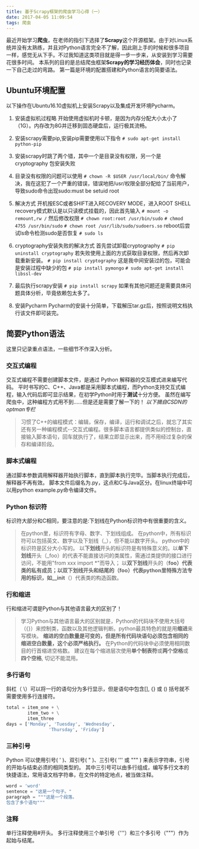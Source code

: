 ```yaml
---
title: 基于Scrapy框架的爬虫学习心得（一）
date: 2017-04-05 11:09:54
tags: 爬虫
---
```

最近开始学习**爬虫**，在老师的指引下选择了**Scrapy**这个开源框架。由于对Linux系统并没有太熟练，并且对Python语言完全不了解，因此刚上手的时候和很多项目一样，感觉无从下手。不过我知道这类项目就是得一步一步来，从安装到学习需要花很多时间。
本系列的目的是总结爬虫框架**Scrapy的学习经历体会**，同时也记录一下自己走过的弯路。
第一篇是环境的配置搭建和Python语言的简要语法。
<!-- more -->

## Ubuntu环境配置
以下操作在Ubuntu16.10虚拟机上安装Scrapy以及集成开发环境Pycharm。

1. 安装虚拟机过程略
开始使用虚拟机时卡顿，是因为内存分配大小太小了（1G）。内存改为8G并迁移到固态硬盘后，运行极其流畅。

2. 安装scrapy需要pip,安装pip需要使用以下指令
`# sudo apt-get install python-pip`

3. 安装scrapy时跳了两个错，其中一个是目录没有权限，另一个是cryptography 包安装失败

4. 目录没有权限的问题可以使用
`# chown -R $USER /usr/local/bin/`
命令解决，我在这犯了一个严重的错误，错误地把/usr/权限全部分配给了当前用户，导致sudo命令出现sudo:must be setuid root

5. 解决方式
开机按ESC或者SHIFT进入RECOVERY MODE，进入ROOT SHELL
recovery模式默认是以只读模式挂载的，因此首先输入
`# mount -o remount,rw /`
然后修改权限
`# chown root:root /usr/bin/sudo`
`# chmod 4755 /usr/bin/sudo`
`# chown root /usr/lib/sudo/sudoers.so`
reboot后尝试ls命令检测sudo是否恢复
`# sudo ls`

6. cryptography安装失败的解决方式
首先尝试卸载cryptography
`# pip uninstall cryptography`
若失败使用上面的方式获取目录权限，然后再次卸载重新安装。
`# pip install cryptography`
这是我中间安装过的包，可能会是安装过程中缺少的包
`# pip install pymongo`
`# sudo apt-get install libssl-dev`

7. 最后执行scrapy安装
`# pip install scrapy`
如果有其他问题还是需要具体问题具体分析，毕竟依赖包太多了。

8. 安装Pycharm
Pycharm的安装十分简单，下载解压tar.gz后，按照说明文档执行该文件即可装完。

## 简要Python语法
这里只记录重点语法，一些细节不作深入分析。

### 交互式编程
交互式编程不需要创建脚本文件，是通过 Python 解释器的交互模式进来编写代码。
平时书写的C、C++、Java都是采用脚本式编程，而Python支持交互式编程，输入代码后即可显示结果，在初学Python时用于**测试**十分方便。
虽然在编写爬虫中，这种编程方式用不到……但是还是需要了解一下的！
*以下摘自CSDN的optman专栏*
> 习惯了C++的编程模式：编辑，保存，编译，运行和调试之后，就忘了其实还有另一种编程模式--交互式编程。很多脚本语言都提供类似的控制台，直接输入脚本语句，回车就执行了，结果立即显示出来，而不用经过复杂的保存和编译阶段。

### 脚本式编程
通过脚本参数调用解释器开始执行脚本，直到脚本执行完毕。当脚本执行完成后，解释器不再有效。
脚本文件后缀名为.py，这点和C与Java区分。在linux终端中可以用python example.py命令编译文件。

### Python 标识符
标识符大部分和C相同，要注意的是:下划线在Python标识符中有很重要的含义。
> 在python里，标识符有字母、数字、下划线组成。
> 在python中，所有标识符可以包括英文、数字以及下划线（_），但不能以数字开头。
> python中的标识符是区分大小写的。
> 以**下划线**开头的标识符是有特殊意义的。以**单下划线**开头（_foo）的代表不能直接访问的类属性，需通过类提供的接口进行访问，不能用"from xxx import *"而导入；
> 以**双下划线**开头的（__foo）代表类的私有成员；以**双下划线开头和结尾**的（__foo__）代表python里特殊方法专用的标识，如__init__（）代表类的构造函数。

### 行和缩进
行和缩进可谓是Python与其他语言最大的区别了！
> 学习Python与其他语言最大的区别就是，Python的代码块不使用大括号（{}）来控制类，函数以及其他逻辑判断。python最具特色的就是用**缩进**来写模块。
> **缩进的空白数量是可变的，但是所有代码块语句必须包含相同的缩进空白数量，这个必须严格执行。**
> 在Python的代码块中必须使用相同数目的行首缩进空格数。
> 建议在每个缩进层次使用**单个制表符**或**两个空格**或**四个空格**, 切记不能混用。

### 多行语句
斜杠（ \）可以将一行的语句分为多行显示，但是语句中包含[], {} 或 () 括号就不需要使用多行连接符。
```Python
total = item_one + \
        item_two + \
        item_three
days = ['Monday', 'Tuesday', 'Wednesday',
                'Thursday', 'Friday']
```

### 三种引号
Python 可以使用引号( ' )、双引号( " )、三引号( ''' 或 """ ) 来表示字符串，引号的开始与结束必须的相同类型的。
其中三引号可以由多行组成，编写多行文本的快捷语法，常用语文档字符串，在文件的特定地点，被当做注释。
```Python
word = 'word'
sentence = "这是一个句子。"
paragraph = """这是一个段落。
包含了多个语句"""
```

### 注释
单行注释使用#开头。
多行注释使用三个单引号（'''）和三个多引号（"""）作为起始与结尾。
